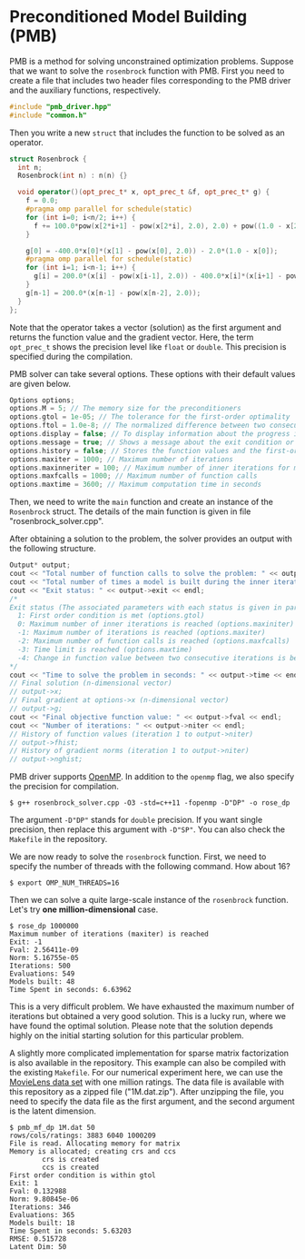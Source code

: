 # Preconditioned Model Building (PMB)

PMB is a method for solving unconstrained optimization problems. Suppose that we want to solve the ```rosenbrock``` function with PMB. First you need to create a file that includes two header files corresponding to the PMB driver and the auxiliary functions, respectively.
```cpp
#include "pmb_driver.hpp"
#include "common.h"
```
Then you write a new ```struct``` that includes the function to be solved as an operator.
```cpp
struct Rosenbrock {
  int n;
  Rosenbrock(int n) : n(n) {}

  void operator()(opt_prec_t* x, opt_prec_t &f, opt_prec_t* g) {
    f = 0.0;
    #pragma omp parallel for schedule(static)
    for (int i=0; i<n/2; i++) {
      f += 100.0*pow(x[2*i+1] - pow(x[2*i], 2.0), 2.0) + pow((1.0 - x[2*i]), 2.0);
    }

    g[0] = -400.0*x[0]*(x[1] - pow(x[0], 2.0)) - 2.0*(1.0 - x[0]);
    #pragma omp parallel for schedule(static)
    for (int i=1; i<n-1; i++) {
      g[i] = 200.0*(x[i] - pow(x[i-1], 2.0)) - 400.0*x[i]*(x[i+1] - pow(x[i], 2.0)) - 2.0*(1.0-x[i]);
    }
    g[n-1] = 200.0*(x[n-1] - pow(x[n-2], 2.0));
  }
};
```
Note that the operator takes a vector (solution) as the first argument and returns the function value and the gradient vector. Here, the term ```opt_prec_t``` shows the precision level like ```float``` or ```double```. This precision is specified during the compilation.

PMB solver can take several options. These options with their default values are given below.
```cpp
Options options;
options.M = 5; // The memory size for the preconditioners
options.gtol = 1e-05; // The tolerance for the first-order optimality
options.ftol = 1.0e-8; // The normalized difference between two consecutive function values
options.display = false; // To display information about the progress in every iteration
options.message = true; // Shows a message about the exit condition or errors
options.history = false; // Stores the function values and the first-order errors throughout the iterations
options.maxiter = 1000; // Maximum number of iterations
options.maxinneriter = 100; // Maximum number of inner iterations for model building
options.maxfcalls = 1000; // Maximum number of function calls
options.maxtime = 3600; // Maximum computation time in seconds
```

Then, we need to write the ```main``` function and create an instance of the ```Rosenbrock``` struct. The details of the main function is given in file "rosenbrock_solver.cpp".


After obtaining a solution to the problem, the solver provides an output with the following structure.
```cpp
Output* output;
cout << "Total number of function calls to solve the problem: " << output->fcalls << endl;
cout << "Total number of times a model is built during the inner iterations: " output->nmbs << endl;
cout << "Exit status: " << output->exit << endl;
/*
Exit status (The associated parameters with each status is given in parantheses)
  1: First order condition is met (options.gtol)
  0: Maximum number of inner iterations is reached (options.maxiniter)
  -1: Maximum number of iterations is reached (options.maxiter)
  -2: Maximum number of function calls is reached (options.maxfcalls)
  -3: Time limit is reached (options.maxtime)
  -4: Change in function value between two consecutive iterations is below tolerance (options.ftol)
*/
cout << "Time to solve the problem in seconds: " << output->time << endl;
// Final solution (n-dimensional vector)
// output->x;
// Final gradient at options->x (n-dimensional vector)
// output->g;
cout << "Final objective function value: " << output->fval << endl;
cout << "Number of iterations: " << output->niter << endl;
// History of function values (iteration 1 to output->niter)
// output->fhist;
// History of gradient norms (iteration 1 to output->niter)
// output->nghist;
```

PMB driver supports [OpenMP](http://www.openmp.org). In addition to the ```openmp``` flag, we also specify the precision for compilation.
```
$ g++ rosenbrock_solver.cpp -O3 -std=c++11 -fopenmp -D"DP" -o rose_dp
```
The argument ```-D"DP"``` stands for ```double``` precision. If you want single precision, then replace this argument with ```-D"SP"```. You can also check the ```Makefile``` in the repository.

We are now ready to solve the ```rosenbrock``` function. First, we need to specify the number of threads with the following command. How about 16?
```
$ export OMP_NUM_THREADS=16
```
Then we can solve a quite large-scale instance of the ```rosenbrock``` function. Let's try **one million-dimensional** case.
```
$ rose_dp 1000000
Maximum number of iterations (maxiter) is reached
Exit: -1
Fval: 2.56411e-09
Norm: 5.16755e-05
Iterations: 500
Evaluations: 549
Models built: 48
Time Spent in seconds: 6.63962
```
This is a very difficult problem. We have exhausted the maximum number of iterations but obtained a very good solution. This is a lucky run, where we have found the optimal solution. Please note that the solution depends highly on the initial starting solution for this particular problem.

A slightly more complicated implementation for sparse matrix factorization is also available in the repository. This example can also be compiled with the existing ```Makefile```. For our numerical experiment here, we can use the [MovieLens data set](https://grouplens.org/datasets/movielens/) with one million ratings. The data file is available with this repository as a zipped file ("1M.dat.zip"). After unzipping the file, you need to specify the data file as the first argument, and the second argument is the latent dimension.

```
$ pmb_mf_dp 1M.dat 50
rows/cols/ratings: 3883 6040 1000209
File is read. Allocating memory for matrix
Memory is allocated; creating crs and ccs
        crs is created
        ccs is created
First order condition is within gtol
Exit: 1
Fval: 0.132988
Norm: 9.80845e-06
Iterations: 346
Evaluations: 365
Models built: 18
Time Spent in seconds: 5.63203
RMSE: 0.515728
Latent Dim: 50
```
